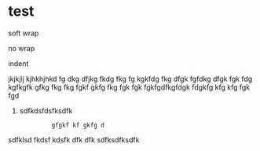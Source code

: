 # test




soft wrap



no wrap

indent 

jkjkjlj
kjhkhjhkd fg dkg dfjkg fkdg fkg fg kgkfdg fkg dfgk fgfdkg dfgk fgk fdg kgfkgfk gfkg fkg fkg fgkf gkfg fkg fgk fgk fgkfgdfkgfdgk fdgkfg kfg kfg fgk fgd



1. sdfkdsfdsfksdfk		

				gfgkf kf gkfg d 


sdfklsd fkdsf kdsfk dfk dfk sdfksdfksdfk


